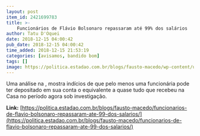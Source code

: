 ```yaml
---
layout: post
item_id: 2421699783
title: >-
    Funcionários de Flávio Bolsonaro repassaram até 99% dos salários
author: Tatu D'Oquei
date: 2018-12-15 04:00:42
pub_date: 2018-12-15 04:00:42
time_added: 2018-12-15 21:53:19
categories: [avisamos, bandido bom]
tags: []
image: https://politica.estadao.com.br/blogs/fausto-macedo/wp-content/uploads/sites/41/2018/12/Flavio-1.jpg
---
```


Uma análise na , mostra indícios de que pelo menos uma funcionária pode ter depositado em sua conta o equivalente a quase tudo que recebeu na Casa no período agora sob investigação.

**Link:** [https://politica.estadao.com.br/blogs/fausto-macedo/funcionarios-de-flavio-bolsonaro-repassaram-ate-99-dos-salarios/](https://politica.estadao.com.br/blogs/fausto-macedo/funcionarios-de-flavio-bolsonaro-repassaram-ate-99-dos-salarios/)

